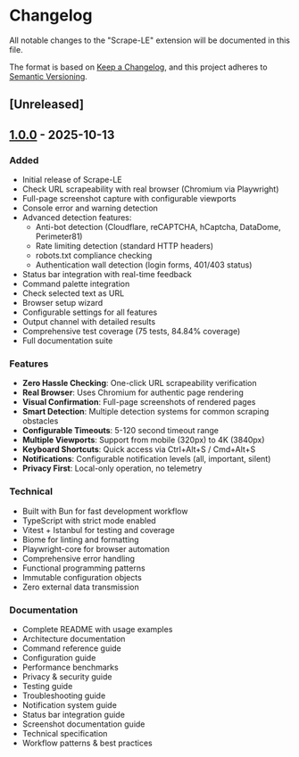 # Changelog

All notable changes to the "Scrape-LE" extension will be documented in this file.

The format is based on [Keep a Changelog](https://keepachangelog.com/en/1.0.0/),
and this project adheres to [Semantic Versioning](https://semver.org/spec/v2.0.0.html).

## [Unreleased]

## [1.0.0] - 2025-10-13

### Added

- Initial release of Scrape-LE
- Check URL scrapeability with real browser (Chromium via Playwright)
- Full-page screenshot capture with configurable viewports
- Console error and warning detection
- Advanced detection features:
  - Anti-bot detection (Cloudflare, reCAPTCHA, hCaptcha, DataDome, Perimeter81)
  - Rate limiting detection (standard HTTP headers)
  - robots.txt compliance checking
  - Authentication wall detection (login forms, 401/403 status)
- Status bar integration with real-time feedback
- Command palette integration
- Check selected text as URL
- Browser setup wizard
- Configurable settings for all features
- Output channel with detailed results
- Comprehensive test coverage (75 tests, 84.84% coverage)
- Full documentation suite

### Features

- **Zero Hassle Checking**: One-click URL scrapeability verification
- **Real Browser**: Uses Chromium for authentic page rendering
- **Visual Confirmation**: Full-page screenshots of rendered pages
- **Smart Detection**: Multiple detection systems for common scraping obstacles
- **Configurable Timeouts**: 5-120 second timeout range
- **Multiple Viewports**: Support from mobile (320px) to 4K (3840px)
- **Keyboard Shortcuts**: Quick access via Ctrl+Alt+S / Cmd+Alt+S
- **Notifications**: Configurable notification levels (all, important, silent)
- **Privacy First**: Local-only operation, no telemetry

### Technical

- Built with Bun for fast development workflow
- TypeScript with strict mode enabled
- Vitest + Istanbul for testing and coverage
- Biome for linting and formatting
- Playwright-core for browser automation
- Comprehensive error handling
- Functional programming patterns
- Immutable configuration objects
- Zero external data transmission

### Documentation

- Complete README with usage examples
- Architecture documentation
- Command reference guide
- Configuration guide
- Performance benchmarks
- Privacy & security guide
- Testing guide
- Troubleshooting guide
- Notification system guide
- Status bar integration guide
- Screenshot documentation guide
- Technical specification
- Workflow patterns & best practices

[1.0.0]: https://github.com/nolindnaidoo/scrape-le/releases/tag/v1.0.0
